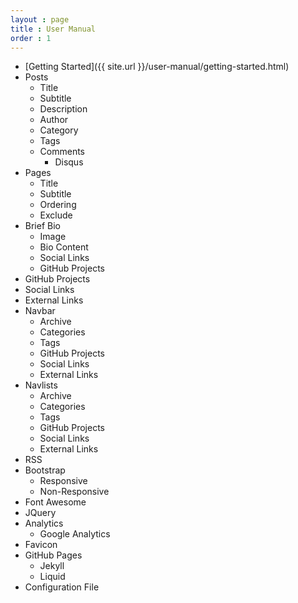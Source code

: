 ```yaml
---
layout : page
title : User Manual
order : 1
---
```


* [Getting Started]({{ site.url }}/user-manual/getting-started.html)
* Posts
  * Title
  * Subtitle
  * Description
  * Author
  * Category
  * Tags
  * Comments
    * Disqus
* Pages
  * Title
  * Subtitle
  * Ordering
  * Exclude
* Brief Bio
  * Image
  * Bio Content
  * Social Links
  * GitHub Projects
* GitHub Projects
* Social Links
* External Links
* Navbar
  * Archive
  * Categories
  * Tags
  * GitHub Projects
  * Social Links
  * External Links
* Navlists
  * Archive
  * Categories
  * Tags
  * GitHub Projects
  * Social Links
  * External Links
* RSS
* Bootstrap
  * Responsive
  * Non-Responsive
* Font Awesome
* JQuery
* Analytics
  * Google Analytics
* Favicon
* GitHub Pages
  * Jekyll
  * Liquid
* Configuration File
